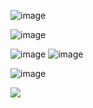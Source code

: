 ![image](https://github.com/carsportfolio/CapstoneFinfillment/assets/143631344/e6ed6927-29a9-4c99-8667-fb0716fad6a5)





![image](https://github.com/carsportfolio/CapstoneFinfillment/assets/143631344/44eccccf-2c78-4a31-b60e-e57de7c103ab)


![image](https://github.com/carsportfolio/CapstoneFinfillment/assets/143631344/2e436366-4ef2-40de-a777-ef39b78b1cfd)
![image](https://github.com/carsportfolio/CapstoneFinfillment/assets/143631344/f516f015-12ef-4e1d-8a2e-9ff7956d6299)

![image](https://github.com/carsportfolio/CapstoneFinfillment/assets/143631344/dd8d64d8-5a63-4f1f-b53b-0d2cb9bdcb0b)

<a href="https://carscollege.wixsite.com/finfillment-progress">
  <img src="https://github.com/carsportfolio/CapstoneFinfillment/assets/143631344/d8f919c3-194d-40bc-926f-969683eb6756" />
</a>

